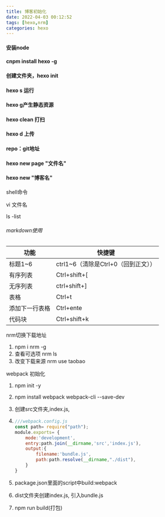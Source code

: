 ```yaml
---
title: 博客初始化
date: 2022-04-03 00:12:52
tags: [hexo,nrm]
categories: hexo
---
```


#### 安装node


#### cnpm install hexo -g


#### 创建文件夹，hexo init 


#### hexo s 运行


#### hexo g产生静态资源


#### hexo clean 打扫


#### hexo d 上传

#### repo：git地址

#### hexo new page "文件名"

#### hexo new "博客名"



shell命令

vi 文件名

ls -list





###### markdown使用

| 功能           | 快捷键                              |
| -------------- | ----------------------------------- |
| 标题1~6        | ctrl1~6（清除是Ctrl+0（回到正文）） |
| 有序列表       | Ctrl+shift+[                        |
| 无序列表       | ctrl+shift+]                        |
| 表格           | Ctrl+t                              |
| 添加下一行表格 | Ctrl+ente                           |
| 代码块         | Ctrl+shift+k                        |





nrm切换下载地址

1. npm i nrm -g
2. 查看可选项 nrm ls
3. 改变下载来源  nrm use taobao

webpack 初始化

1. npm init -y

2. npm install webpack webpack-cli --save-dev

3. 创建src文件夹,index.js,

4. ```js
   ///webpack.config.js
   const path= require("path");
   module.exports= {
       mode:'development',
       entry:path.join(__dirname,'src','index.js'),
       output:{
           filename:'bundle.js',
           path:path.resolve(__dirname,"./dist"),
       }
   }
   ```

5. package.json里面的script中build:webpack

6. dist文件夹创建index.js,  引入bundle.js

7. npm run build(打包)

